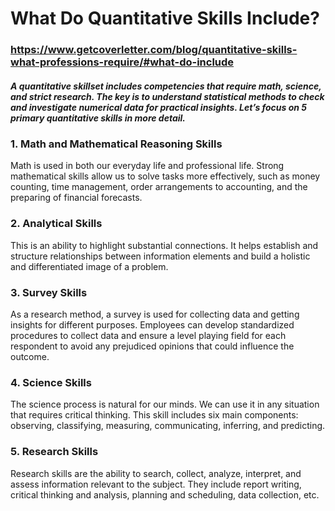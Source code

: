 # What Do Quantitative Skills Include?
### https://www.getcoverletter.com/blog/quantitative-skills-what-professions-require/#what-do-include

##### A quantitative skillset includes competencies that require math, science, and strict research. The key is to understand statistical methods to check and investigate numerical data for practical insights. Let’s focus on 5 primary quantitative skills in more detail.

### 1. Math and Mathematical Reasoning Skills

Math is used in both our everyday life and professional life. Strong mathematical skills allow us to solve tasks more effectively, such as money counting, time management, order arrangements to accounting, and the preparing of financial forecasts.

### 2. Analytical Skills

This is an ability to highlight substantial connections. It helps establish and structure relationships between information elements and build a holistic and differentiated image of a problem.

### 3. Survey Skills

As a research method, a survey is used for collecting data and getting insights for different purposes. Employees can develop standardized procedures to collect data and ensure a level playing field for each respondent to avoid any prejudiced opinions that could influence the outcome.

### 4. Science Skills

The science process is natural for our minds. We can use it in any situation that requires critical thinking. This skill includes six main components: observing, classifying, measuring, communicating, inferring, and predicting.

### 5. Research Skills

Research skills are the ability to search, collect, analyze, interpret, and assess information relevant to the subject. They include report writing, critical thinking and analysis, planning and scheduling, data collection, etc. 
